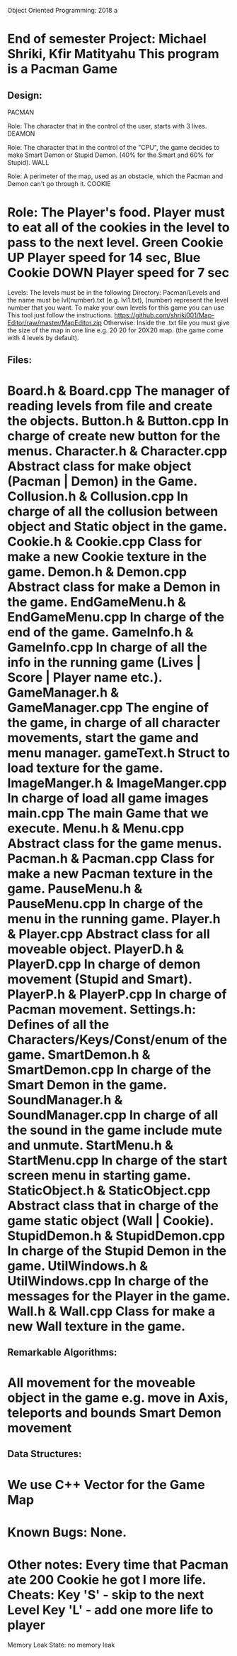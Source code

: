 Object Oriented Programming: 2018 a

End of semester Project: Michael Shriki, Kfir Matityahu
This program is a Pacman Game
===========================================================================

Design:
--------------------------------------------------------------------
PACMAN 
 
Role: The character that in the control of the user, starts with 3 lives.
DEAMON
 
Role: The character that in the control of the "CPU", the game decides to make Smart Demon or Stupid Demon. (40% for the Smart and 60% for Stupid). 
WALL
 
Role: A perimeter of the map, used as an obstacle, which the Pacman and Demon can't go through it.
COOKIE
  
Role: The Player's food. Player must to eat all of the cookies in the level to pass to the next level. Green Cookie UP Player speed for 14 sec, Blue Cookie DOWN Player speed for 7 sec
===========================================================================

Levels:
The levels must be in the following Directory: Pacman/Levels and the name must be lvl(number).txt (e.g. lvl1.txt), (number) represent the level number that you want.
To make your own levels for this game you can use This tool just follow the instructions.
https://github.com/shriki001/Map-Editor/raw/master/MapEditor.zip
Otherwise: Inside the .txt file you must give the size of the map in one line e.g. 20 20 for 20X20 map. (the game come with 4 levels by default).

Files:
--------------------------------------------------------------------

Board.h & Board.cpp
The manager of reading levels from file and create the objects.
Button.h & Button.cpp
In charge of create new button for the menus.
Character.h & Character.cpp
Abstract class for make object (Pacman | Demon) in the Game.
Collusion.h & Collusion.cpp
In charge of all the collusion between object and Static object in the game. 
Cookie.h & Cookie.cpp
Class for make a new Cookie texture in the game. 
Demon.h & Demon.cpp
Abstract class for make a Demon in the game.
EndGameMenu.h & EndGameMenu.cpp
In charge of the end of the game.
GameInfo.h & GameInfo.cpp
In charge of all the info in the running game (Lives | Score | Player name etc.).
GameManager.h & GameManager.cpp
The engine of the game, in charge of all character movements, start the game and menu manager.
gameText.h
Struct to load texture for the game.
ImageManger.h & ImageManger.cpp
In charge of load all game images
main.cpp
The main Game that we execute.
Menu.h & Menu.cpp
Abstract class for the game menus.
Pacman.h & Pacman.cpp
Class for make a new Pacman texture in the game.
PauseMenu.h & PauseMenu.cpp
In charge of the menu in the running game.
Player.h & Player.cpp
Abstract class for all moveable object.
PlayerD.h & PlayerD.cpp
In charge of demon movement (Stupid and Smart). 
PlayerP.h & PlayerP.cpp
In charge of Pacman movement.
Settings.h: 
Defines of all the Characters/Keys/Const/enum of the game.
SmartDemon.h & SmartDemon.cpp
In charge of the Smart Demon in the game.
SoundManager.h & SoundManager.cpp
In charge of all the sound in the game include mute and unmute.
StartMenu.h & StartMenu.cpp
In charge of the start screen menu in starting game.
StaticObject.h & StaticObject.cpp
Abstract class that in charge of the game static object (Wall | Cookie).
StupidDemon.h & StupidDemon.cpp
In charge of the Stupid Demon in the game.
UtilWindows.h & UtilWindows.cpp
In charge of the messages for the Player in the game.
Wall.h & Wall.cpp
 Class for make a new Wall texture in the game.
===========================================================================

Remarkable Algorithms:
--------------------------------------------------------------------

All movement for the moveable object in the game e.g. move in Axis, teleports and bounds
Smart Demon movement
===========================================================================
Data Structures:
--------------------------------------------------------------------

We use C++ Vector for the Game Map
===========================================================================

Known Bugs:
None.
===========================================================================

Other notes:
Every time that Pacman ate 200 Cookie he got I more life.
Cheats:
Key 'S' - skip to the next Level
Key 'L' - add one more life to player
===========================================================================

Memory Leak State: 
no memory leak
